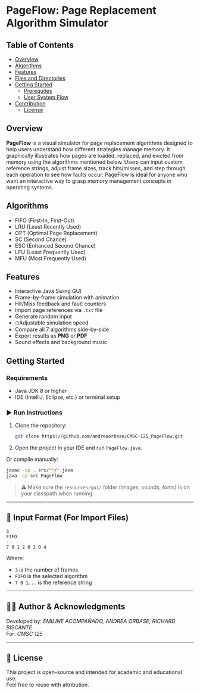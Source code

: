# PageFlow: Page Replacement Algorithm Simulator

## Table of Contents
- [Overview](#overview)
- [Algorithms](#algorithms)
- [Features](#features)
- [Files and Directories](#files-and-directories)
- [Getting Started](#getting-started)
  - [Prerequites](#prerequisites)
  - [User System Flow](#user-system-flow)
- [Contribution](#contribution)
  - [License](#license)

## Overview
**PageFlow** is a visual simulator for page replacement algorithms designed to help users understand how different strategies manage memory. It graphically illustrates how pages are loaded, replaced, and evicted from memory using the algorithms mentioned below. Users can input custom reference strings, adjust frame sizes, track hits/misses, and step through each operation to see how faults occur. PageFlow is ideal for anyone who want an interactive way to grasp memory management concepts in operating systems.

## Algorithms
- FIFO (First-In, First-Out)  
- LRU (Least Recently Used)  
- OPT (Optimal Page Replacement)  
- SC (Second Chance)  
- ESC (Enhanced Second Chance)  
- LFU (Least Frequently Used)  
- MFU (Most Frequently Used)

## Features
- Interactive Java Swing GUI  
- Frame-by-frame simulation with animation  
- Hit/Miss feedback and fault counters  
- Import page references via `.txt` file  
- Generate random input  
- ⏱Adjustable simulation speed  
- Compare all 7 algorithms side-by-side  
- Export results as **PNG** or **PDF**  
- Sound effects and background music

## Getting Started

### Requirements

- Java JDK 8 or higher
- IDE (IntelliJ, Eclipse, etc.) or terminal setup

### ▶️ Run Instructions

1. Clone the repository:
   ```bash
   git clone https://github.com/andreaorbase/CMSC-125_PageFlow.git
   ```

2. Open the project in your IDE and run `PageFlow.java`.

Or compile manually:

```bash
javac -cp . src/**/*.java
java -cp src PageFlow
```

> ⚠️ Make sure the `resources/gui/` folder (images, sounds, fonts) is on your classpath when running.

---

## 📄 Input Format (For Import Files)

```
3
FIFO
--
7 0 1 2 0 3 0 4
```

Where:
- `3` is the number of frames
- `FIFO` is the selected algorithm
- `7 0 1...` is the reference string

---

## 👨‍💻 Author & Acknowledgments

Developed by: *EMILINE ACOMPAÑADO, ANDREA ORBASE, RICHARD BISCANTE*  
For: *CMSC 125*  

---

## 📃 License

This project is open-source and intended for academic and educational use.  
Feel free to reuse with attribution.
